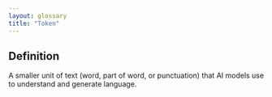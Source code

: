 ```yaml
---
layout: glossary
title: "Token"
---
```


## Definition
A smaller unit of text (word, part of word, or punctuation) that AI models use to understand and generate language.
